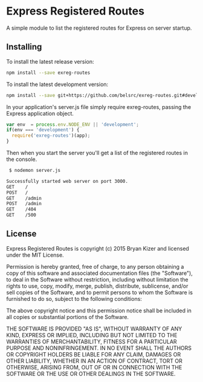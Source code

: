 Express Registered Routes
=======

A simple module to list the registered routes for Express on server startup.


## Installing

To install the latest release version:

```bash
npm install --save exreg-routes
```

To install the latest development version:

```bash
npm install --save git+https://github.com/belsrc/exreg-routes.git#develop
```


In your application's server.js file simply require exreg-routes, passing
the Express application object.

```javascript
var env  = process.env.NODE_ENV || 'development';
if(env === 'development') {
  require('exreg-routes')(app);
}
```

Then when you start the server you'll get a list of the registered routes in the console.

```bash
 $ nodemon server.js

Successfully started web server on port 3000.
GET    /
POST   /
GET    /admin
POST   /admin
GET    /404
GET    /500
```


## License

Express Registered Routes is copyright (c) 2015 Bryan Kizer and licensed under the MIT License.

Permission is hereby granted, free of charge, to any person obtaining a copy
of this software and associated documentation files (the "Software"), to deal
in the Software without restriction, including without limitation the rights
to use, copy, modify, merge, publish, distribute, sublicense, and/or sell
copies of the Software, and to permit persons to whom the Software is
furnished to do so, subject to the following conditions:

The above copyright notice and this permission notice shall be included in
all copies or substantial portions of the Software.

THE SOFTWARE IS PROVIDED "AS IS", WITHOUT WARRANTY OF ANY KIND, EXPRESS OR
IMPLIED, INCLUDING BUT NOT LIMITED TO THE WARRANTIES OF MERCHANTABILITY,
FITNESS FOR A PARTICULAR PURPOSE AND NONINFRINGEMENT. IN NO EVENT SHALL THE
AUTHORS OR COPYRIGHT HOLDERS BE LIABLE FOR ANY CLAIM, DAMAGES OR OTHER
LIABILITY, WHETHER IN AN ACTION OF CONTRACT, TORT OR OTHERWISE, ARISING FROM,
OUT OF OR IN CONNECTION WITH THE SOFTWARE OR THE USE OR OTHER DEALINGS IN
THE SOFTWARE.
